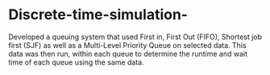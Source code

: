 # Discrete-time-simulation-
Developed a queuing system that used First in, First Out (FIFO), Shortest job first (SJF) as well as a Multi-Level Priority Queue on selected data. This data was then run, within each queue to determine the runtime and wait time of each queue using the same data.
